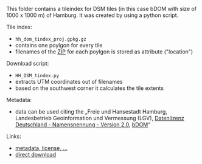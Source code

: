 This folder contains a tileindex for DSM tiles (in this case bDOM with size of 1000 x 1000 m) of Hamburg. It was created by using a python script.

Tile index:
- `hh_dom_tindex_proj.gpkg.gz`
- contains one poylgon for every tile
- filenames of the [ZIP](https://daten-hamburg.de/geographie_geologie_geobasisdaten/digitales_hoehenmodell_bdom/DOM1_XYZ_HH_2020_04_30.zip)
  for each poylgon is stored as attribute ("location")

Download script:
- `HH_DSM_tindex.py`
- extracts UTM coordinates out of filenames
- based on the southwest corner it calculates the tile extents

Metadata:
- data can be used citing the „Freie und Hansestadt Hamburg, Landesbetrieb Geoinformation und Vermessung (LGV), [Datenlizenz Deutschland - Namensnennung - Version 2.0](https://www.govdata.de/dl-de/by-2-0), [bDOM](https://metaver.de/trefferanzeige?docuuid=2AB332A1-B1B6-4706-9546-33F0B1EADB6D)“

Links:
- [metadata, license, ...](https://metaver.de/trefferanzeige?docuuid=2AB332A1-B1B6-4706-9546-33F0B1EADB6D)
- [direct download](https://daten-hamburg.de/geographie_geologie_geobasisdaten/digitales_hoehenmodell_bdom/DOM1_XYZ_HH_2020_04_30.zip)